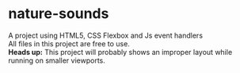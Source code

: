 # nature-sounds
A project using HTML5, CSS Flexbox and Js event handlers
<br>
All files in this project are free to use.
<br>
<strong>Heads up:</strong> This project will probably shows an improper layout while running on smaller viewports.
